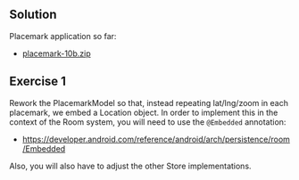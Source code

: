 ## Solution

Placemark application so far:

- [placemark-10b.zip](archives/placemark-10b.zip)

## Exercise 1

Rework the PlacemarkModel so that, instead repeating lat/lng/zoom in each placemark, we embed a Location object. In order to implement this in the context of the Room system, you will need to use the `@Embedded` annotation:

- <https://developer.android.com/reference/android/arch/persistence/room/Embedded>

Also, you will also have to adjust the other Store implementations.